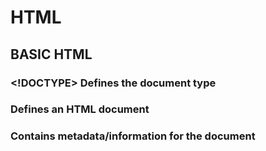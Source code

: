 # HTML

## BASIC HTML

### <!DOCTYPE> 	Defines the document type

### <html>	Defines an HTML document

### <head>	Contains metadata/information for the document

### <title>	Defines a title for the document

### <body>	Defines the document's body

### <h1> to <h6>	Defines HTML headings

### <p>	Defines a paragraph

### <br>	Inserts a single line break

### <hr>	Defines a thematic change in the content

### <!--...-->	Defines a comment

## FORMATTING

### <abbr>	Defines an abbreviation or an acronym

### <address>	Defines contact information for the author/owner of a document/article

### <b>	Defines bold text

### <bdi>	Isolates a part of text that might be formatted in a different direction from other text outside it

### <bdo>	Overrides the current text direction

### <blockquote>	Defines a section that is quoted from another source

### <cite>	Defines the title of a work

### <code>	Defines a piece of computer code

### <del>	Defines text that has been deleted from a document

### <dfn>	Specifies a term that is going to be defined within the content

### <em>	Defines emphasized text 

### <i>	Defines a part of text in an alternate voice or mood

### <ins>	Defines a text that has been inserted into a document

### <kbd>	Defines keyboard input

### <mark>	Defines marked/highlighted text

### <meter>	Defines a scalar measurement within a known range (a gauge)

### <pre>	Defines preformatted text

### <progress>	Represents the progress of a task

### <q>	Defines a short quotation

### <rp>	Defines what to show in browsers that do not support ruby annotations

### <rt>	Defines an explanation/pronunciation of characters (for East Asian typography)

### <ruby>	Defines a ruby annotation (for East Asian typography)

### <s>	Defines text that is no longer correct

### <samp>	Defines sample output from a computer program

### <small>	Defines smaller text

### <strong>	Defines important text

### <sub>	Defines subscripted text

### <sup>	Defines superscripted text

### <template>	Defines a container for content that should be hidden when the page loads

### <time>	Defines a specific time (or datetime)

### <u>	Defines some text that is unarticulated and styled differently from normal text

### <var>	Defines a variable

### <wbr>	Defines a possible line-break

## FORMS AND INPUT

*XMind: ZEN - Trial Version*